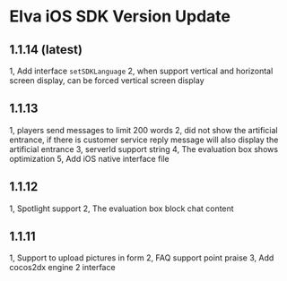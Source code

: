 # Elva iOS SDK Version Update

## 1.1.14 (latest)

1, Add interface `setSDKLanguage`
2, when support vertical and horizontal screen display, can be forced vertical screen display

## 1.1.13

1, players send messages to limit 200 words 
2, did not show the artificial entrance, if there is customer service reply message will also display the artificial entrance 
3, serverId support string 
4, The evaluation box shows optimization
5, Add iOS native interface file

## 1.1.12

1, Spotlight support
2, The evaluation box block chat content

## 1.1.11

1, Support to upload pictures in form 
2, FAQ support point praise
3, Add cocos2dx engine 2 interface
